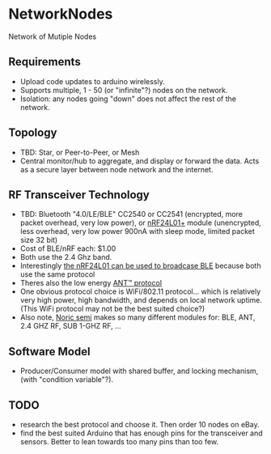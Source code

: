 # NetworkNodes
Network of Mutiple Nodes


## Requirements
- Upload code updates to arduino wirelessly.
- Supports multiple, 1 - 50 (or "infinite"?) nodes on the network.
- Isolation: any nodes going "down" does not affect the rest of the network.


## Topology
- TBD: Star, or Peer-to-Peer, or Mesh
- Central monitor/hub to aggregate, and display or forward the data. Acts as a secure layer between node network and the internet.


## RF Transceiver Technology
- TBD: Bluetooth "4.0/LE/BLE" CC2540 or CC2541 (encrypted, more packet overhead, very low power), or [nRF24L01+](https://www.nordicsemi.com/eng/Products/2.4GHz-RF/nRF24L01P) module (unencrypted, less overhead, very low power 900nA with sleep mode, limited packet size 32 bit)
- Cost of BLE/nRF each: $1.00
- Both use the 2.4 Ghz band.
- Interestingly [the nRF24L01 can be used to broadcase BLE](http://hackaday.com/2013/09/21/sending-data-over-bluetooth-low-energy-with-a-cheap-nrf24l01-module/) because both use the same protocol
- Theres also the low energy [ANT™ protocol](https://www.nordicsemi.com/eng/Products/ANT)
- One obvious protocol choice is WiFi/802.11 protocol... which is relatively very high power, high bandwidth, and depends on local network uptime. (This WiFi protocol may not be the best suited choice?)
- Also note, [Noric semi](https://www.nordicsemi.com/eng/Products/Bluetooth-low-energy) makes so many different modules for: BLE, ANT, 2.4 GHZ RF, SUB 1-GHZ RF, ...

## Software Model
- Producer/Consumer model with shared buffer, and locking mechanism, (with "condition variable"?).



## TODO
- research the best protocol and choose it. Then order 10 nodes on eBay.
- find the best suited Arduino that has enough pins for the transceiver and sensors. Better to lean towards too many pins than too few.
